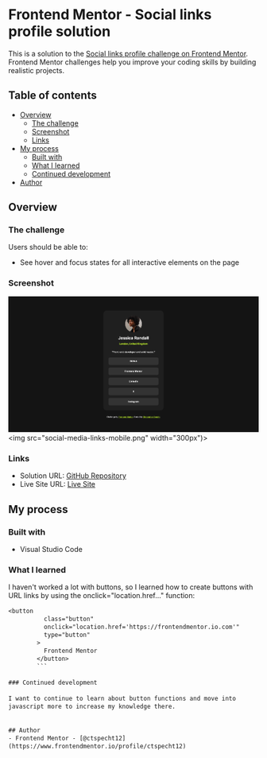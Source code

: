 # Frontend Mentor - Social links profile solution

This is a solution to the [Social links profile challenge on Frontend Mentor](https://www.frontendmentor.io/challenges/social-links-profile-UG32l9m6dQ). Frontend Mentor challenges help you improve your coding skills by building realistic projects.

## Table of contents

- [Overview](#overview)
  - [The challenge](#the-challenge)
  - [Screenshot](#screenshot)
  - [Links](#links)
- [My process](#my-process)
  - [Built with](#built-with)
  - [What I learned](#what-i-learned)
  - [Continued development](#continued-development)
- [Author](#author)

## Overview

### The challenge

Users should be able to:

- See hover and focus states for all interactive elements on the page

### Screenshot

![](social-media-links-desktop.png)
<img src="social-media-links-mobile.png" width="300px")>

### Links

- Solution URL: [GitHub Repository](https://github.com/ctspecht12/FM-social-links-profile)
- Live Site URL: [Live Site](https://ctspecht12.github.io/FM-social-links-profile/)

## My process

### Built with

- Visual Studio Code

### What I learned

I haven't worked a lot with buttons, so I learned how to create buttons with URL links
by using the onclick="location.href..." function:

````
<button
          class="button"
          onclick="location.href='https://frontendmentor.io.com'"
          type="button"
        >
          Frontend Mentor
        </button>
        ```

### Continued development

I want to continue to learn about button functions and move into javascript more to increase my knowledge there.


## Author
- Frontend Mentor - [@ctspecht12](https://www.frontendmentor.io/profile/ctspecht12)

````
